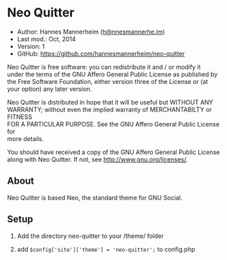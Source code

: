 Neo Quitter
==========================================

* Author:    Hannes Mannerheim (<h@nnesmannerhe.im>)
* Last mod.: Oct, 2014
* Version:   1
* GitHub:    <https://github.com/hannesmannerheim/neo-quitter>

Neo Quitter is free  software:  you can  redistribute it  and / or  modify it  
under the  terms of the GNU Affero General Public License as published by  
the Free Software Foundation,  either version three of the License or (at  
your option) any later version.                                            
                                                                           
Neo Quitter is distributed  in hope that  it will be  useful but  WITHOUT ANY  
WARRANTY;  without even the implied warranty of MERCHANTABILTY or FITNESS  
FOR A PARTICULAR PURPOSE.  See the  GNU Affero General Public License for  
more details.                                                              
                                                                           
You should have received a copy of the  GNU Affero General Public License  
along with Neo Quitter. If not, see <http://www.gnu.org/licenses/>.            
                                                                           
About
-----

Neo Quitter is based Neo, the standard theme for GNU Social.  


Setup
-----

1. Add the directory neo-quitter to your /theme/ folder

2. add `$config['site']['theme'] = 'neo-quitter';` to config.php